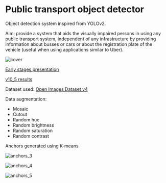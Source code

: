 # Public transport object detector

Object detection system inspired from YOLOv2.

Aim: provide a system that aids the visually impaired persons in using any public transport system, independent of any infrastructure by providing information about busses or cars or about the registration plate of the vehicle (useful when using applications similar to Uber).

![cover](https://user-images.githubusercontent.com/46956225/149176877-5df91103-e5ee-493d-8fd6-93a8d74c38a2.jpg)

<a href="https://youtu.be/KleiULI0XbI">Early stages presentation</a>

<a href="https://github.com/ComanacDragos/PublicTransportDetector/tree/main/documentation/results/results_v10_5">v10_5 results</a>

Dataset used:  <a href="https://storage.googleapis.com/openimages/web/factsfigures_v4.html">Open Images Dataset v4</a>

Data augmentation:
<ul>
    <li>Mosaic</li>
    <li>Cutout</li>
    <li>Random hue</li>
    <li>Random brightness</li>
    <li>Random saturation</li>
    <li>Random contrast</li>
</ul>

Anchors generated using K-means

![anchors_3](https://user-images.githubusercontent.com/46956225/154057057-793e7c63-0a98-485d-a85f-947b14c5e25c.png) 

![anchors_4](https://user-images.githubusercontent.com/46956225/154057058-c2fc4be6-78b9-4ee7-8f8d-8885ef730261.png) 

![anchors_5](https://user-images.githubusercontent.com/46956225/154057051-71f11858-42ac-4d0e-8ea5-2689cca02412.png) 
